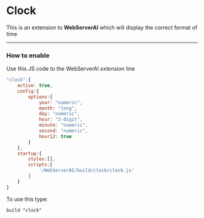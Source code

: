 # Clock

This is an extension to **WebServerAI** which will display the correct format of time
***

### How to enable

Use this JS code to the WebServerAI _extension_ line
```js
"clock":{
    active: true,
    config:{
        options:{
            year: "numeric",
            month: "long",
            day: "numeric",
            hour: "2-digit",
            minute: "numeric",
            second: "numeric",
            hour12: true
        }
    },
    startup:{
        styles:[],
        scripts:[
            '/WebServerAI/build/clock/clock.js'
        ]
    }
}
```

To use this type:

`build "clock"`
